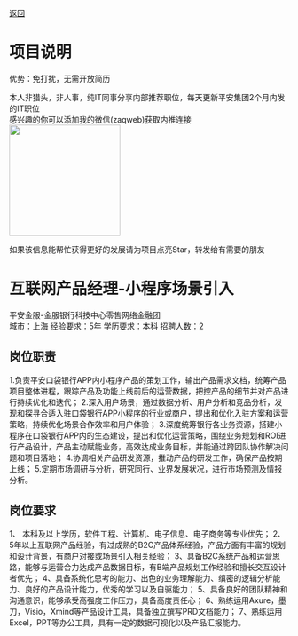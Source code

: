 [返回](../)

# 项目说明

优势：免打扰，无需开放简历

本人非猎头，非人事，纯IT同事分享内部推荐职位，每天更新平安集团2个月内发的IT职位  
感兴趣的你可以添加我的微信(zaqweb)获取内推连接  
<img src="https://github.com/zaqweb/PA-IT-JOBS/blob/master/WechatICode.jpeg"  height="200" width="200">

如果该信息能帮忙获得更好的发展请为项目点亮Star，转发给有需要的朋友

# 互联网产品经理-小程序场景引入
平安金服-金服银行科技中心零售网络金融团  
城市：上海 经验要求：5年 学历要求：本科  招聘人数：2

## 岗位职责
1.负责平安口袋银行APP内小程序产品的策划工作，输出产品需求文档，统筹产品项目整体进程，跟踪产品及功能上线前后的运营数据，把控产品的细节并对产品进行持续优化和迭代；
2.深入用户场景，通过数据分析、用户分析和竞品分析，发现和探寻合适入驻口袋银行APP小程序的行业或商户，提出和优化入驻方案和运营策略，持续优化场景合作效率和用户体验；
3.深度统筹银行各业务资源，搭建小程序在口袋银行APP内的生态建设，提出和优化运营策略，围绕业务规划和ROI进行产品设计，产品主动赋能业务，高效达成业务目标，并能通过跨团队协作解决问题和项目落地；
4.协调相关产品研发资源，推动产品的研发工作，确保产品按期上线；
5.定期市场调研与分析，研究同行、业界发展状况，进行市场预测及情报分析。

## 岗位要求
1、 本科及以上学历，软件工程、计算机、电子信息、电子商务等专业优先；
2、5年以上互联网产品经验，有过成熟的B2C产品体系经验，产品方面有丰富的规划和设计背景，有商户对接或场景引入相关经验；
3、具备B2C系统产品和运营思路，能够与运营合力达成产品数据目标，有B端产品规划工作经验和擅长交互设计者优先；
4、具备系统化思考的能力、出色的业务理解能力、缜密的逻辑分析能力、良好的产品设计能力，优秀的学习以及自驱能力； 
5、具备良好的团队精神和沟通意识，能够承受高强度工作压力，具备高度责任心；
6、熟练运用Axure，墨刀，Visio，Xmind等产品设计工具，具备独立撰写PRD文档能力；
7、熟练运用Excel，PPT等办公工具，具有一定的数据可视化以及产品汇报能力。




